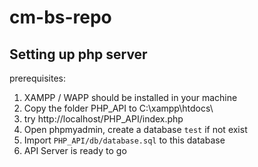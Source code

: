 # cm-bs-repo

## Setting up php server
prerequisites:
1. XAMPP / WAPP should be installed in your machine
2. Copy the folder PHP_API to C:\xampp\htdocs\
3. try http://localhost/PHP_API/index.php
4. Open phpmyadmin, create a database `test` if not exist
5. Import `PHP_API/db/database.sql` to this database
6. API Server is ready to go
